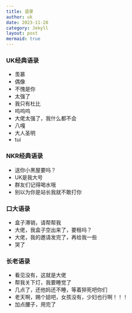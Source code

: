 ```yaml
---
title: 语录
author: uk
date: 2023-11-28
category: Jekyll
layout: post
mermaid: true
---
```


### UK经典语录

- 羡慕
- 偶像
- 不愧是你
- 太强了
- 我只有杜比
- 呜呜呜
- 大佬太强了，我什么都不会
- 八嘎
- 大人圣明
- tui

### NKR经典语录

- 送你小黑屋要吗？
- UK是我大号
- 群友们记得喝水哦
- 别以为你是站长我就不敢打你

### 口大语录
- 盒子滞销，请帮帮我
- 大佬，我盒子空出来了，要租吗？
- 大佬，我的邀请发完了，再给我一些
- 哭了

### 长老语录
- 看见没有，这就是大佬
- 帮我关下灯，我要睡觉了
- 几点了，还他妈还不睡，等着猝死吧你们
- 老天啊，赐个妞吧，女孩没有，少妇也行啊！！！
- 加点腰子，用完了